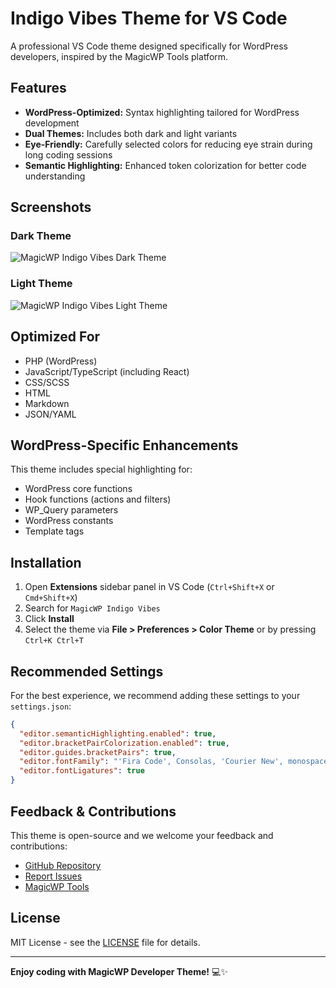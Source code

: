 # Indigo Vibes Theme for VS Code

A professional VS Code theme designed specifically for WordPress developers, inspired by the MagicWP Tools platform.

## Features

- **WordPress-Optimized:** Syntax highlighting tailored for WordPress development
- **Dual Themes:** Includes both dark and light variants
- **Eye-Friendly:** Carefully selected colors for reducing eye strain during long coding sessions
- **Semantic Highlighting:** Enhanced token colorization for better code understanding

## Screenshots

### Dark Theme
![MagicWP Indigo Vibes Dark Theme](https://raw.githubusercontent.com/wpacademy/magicwp-theme/master/images/dark-theme-screenshot.png)

### Light Theme
![MagicWP Indigo Vibes Light Theme](https://raw.githubusercontent.com/wpacademy/magicwp-theme/master/images/light-theme-screenshot.png)

## Optimized For

- PHP (WordPress)
- JavaScript/TypeScript (including React)
- CSS/SCSS
- HTML
- Markdown
- JSON/YAML

## WordPress-Specific Enhancements

This theme includes special highlighting for:
- WordPress core functions
- Hook functions (actions and filters)
- WP_Query parameters
- WordPress constants
- Template tags

## Installation

1. Open **Extensions** sidebar panel in VS Code (`Ctrl+Shift+X` or `Cmd+Shift+X`)
2. Search for `MagicWP Indigo Vibes`
3. Click **Install**
4. Select the theme via **File > Preferences > Color Theme** or by pressing `Ctrl+K Ctrl+T`

## Recommended Settings

For the best experience, we recommend adding these settings to your `settings.json`:

```json
{
  "editor.semanticHighlighting.enabled": true,
  "editor.bracketPairColorization.enabled": true,
  "editor.guides.bracketPairs": true,
  "editor.fontFamily": "'Fira Code', Consolas, 'Courier New', monospace",
  "editor.fontLigatures": true
}
```

## Feedback & Contributions

This theme is open-source and we welcome your feedback and contributions:

- [GitHub Repository](https://github.com/wpacademy/magicwp-theme)
- [Report Issues](https://github.com/wpacademy/magicwp-theme/issues)
- [MagicWP Tools](https://magicwptools.com)

## License

MIT License - see the [LICENSE](LICENSE) file for details.

---

**Enjoy coding with MagicWP Developer Theme!** 💻✨